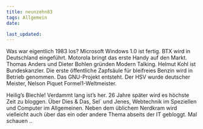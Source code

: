 ```yaml
---
title: neunzehn83
tags: Allgemein
date: 

last_updated: 
---
```


Was war eigentlich 1983 los? Microsoft Windows 1.0 ist fertig. BTX wird in Deutschland eingeführt. Motorola bringt das erste Handy auf den Markt. Thomas Anders und Dieter Bohlen gründen Modern Talking. Helmut Kohl ist Bundeskanzler. Die erste öffentliche Zapfsäule für bleifreies Benzin wird in Betrieb genommen. Das GNU-Projekt entsteht. Der HSV wurde deutscher Meister, Nelson Piquet Formel1-Weltmeister.

Heilig’s Blechle! Verdammt lang ist’s her. 26 Jahre später wird es höchste Zeit zu bloggen. Über Dies & Das, Sel´ und Jenes, Webtechnik im Speziellen und Computer im Allgemeinen. Neben dem üblichem Nerdkram wird vielleicht auch über das ein oder andere Thema abseits der IT gebloggt. Mal schauen ..
